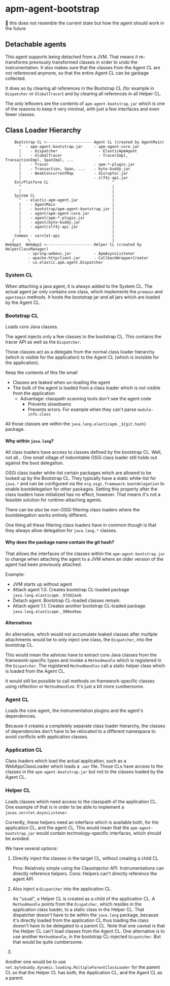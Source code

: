 # apm-agent-bootstrap

🚧 this does not resemble the current state but how the agent should work in the future


## Detachable agents
This agent supports being detached from a JVM.
That means it re-transforms previously transformed classes in order to undo the instrumentation.
It also makes sure that the classes from the Agent CL are not referenced anymore,
so that the entire Agent CL can be garbage collected.

It does so by clearing all references in the Bootstrap CL (for example in `Dispatcher` or `GlobalTracer`)
and by clearing all references in all Helper CL.

The only leftovers are the contents of `apm-agent-bootstrap.jar` which is one of the reasons to keep it very minimal,
with just a few interfaces and even fewer classes.

## Class Loader Hierarchy

```
    Bootstrap CL <-------------------- Agent CL (created by AgentMain)
      ^  - apm-agent-bootstrap.jar     - apm-agent-core.jar
      |    - Dispatcher                  - ElasticApmAgent
      |    - GlobalTracer                - TracerImpl, TransactionImpl, SpanImpl, ...
      |    - Tracer                    - apm-*-plugin.jar
      |    - Transaction, Span, ...    - byte-buddy.jar
      |    - WeakConcurrentMap         - disruptor.jar
      |                                - slf4j-api.jar
    Ext/Platform CL                            ^
      ^                                        | 
      |                                        | 
    System CL                                  |
      ^  - elastic-apm-agent.jar               |
      |    - AgentMain                         |
      |    - bootstrap/apm-agent-bootstrap.jar |
      |    - agent/apm-agent-core.jar          |
      |    - agent/apm-*-plugin.jar            |
      |    - agent/byte-buddy.jar              |
      |    - agent/slf4j-api.jar               |
      |                                        |
    Common - servlet-api                       |
   /      \                                    |
WebApp1  WebApp2 <-------------------- Helper CL (created by HelperClassManager)
          - spring-webmvc.jar          - ApmAsyncListener
          - apache-httpclient.jar      - CallbackWrapperCreator
          - co.elastic.apm.agent.Dispatcher
```

### System CL

When attaching a java agent, it is always added to the System CL.
The actual agent jar only contains one class, which implements the `premain` and `agentmain` methods.
It hosts the bootstrap jar and all jars which are loaded by the Agent CL.

### Bootstrap CL
Loads core Java classes.

The agent injects only a few classes to the bootstrap CL.
This contains the tracer API as well as the `Dispatcher`.

Those classes act as a delegate from the normal class loader hierarchy (which is visible for the application) to the Agent CL (which is invisible for the application).

Keep the contents of this file small
- Classes are leaked when un-loading the agent
- The bulk of the agent is loaded from a class loader which is not visible from the application
  - Advantage: classpath scanning tools don't see the agent code
    - Prevents slowdowns
    - Prevents errors. For example when they can't parse `module-info.class`

All those classes are within the `java.lang.elasticapm._${git.hash}` package.

#### Why within `java.lang`?

All class loaders have access to classes defined by the bootstrap CL.
Well, not all...
One small village of indomitable OSGi class loader still holds out against the boot delegation.

OSGi class loader white-list certain packages which are allowed to be looked up by the Bootstrap CL.
They typically have a static white-list for `java.*` and can be configured via the
`org.osgi.framework.bootdelegation` to enable bootdelegation for other packages.
Setting this property after the class loaders have initialized has no effect, however.
That means it's not a feasible solution for runtime-attaching agents.

There can be also be non-OSGi filtering class loaders where the bootdelegation works entirely different.

One thing all these filtering class loaders have in common though is that they always allow delegation for `java.lang.*` classes.

#### Why does the package name contain the git hash?

That allows the interfaces of the classes within the `apm-agent-bootstrap.jar` to change when attaching the agent to a JVM where an older version of the agent had been previously attached.

Example:
- JVM starts up without agent
- Attach agent 1.0. Creates bootstrap CL-loaded package `java.lang.elasticapm._97dd2ae0`.
- Detach agent. Bootstrap CL-loaded classes remain.
- Attach agent 1.1. Creates another bootstrap CL-loaded package `java.lang.elasticapm._908ee9ae`.

#### Alternatives

An alternative, which would not accumulate leaked classes after multiple attachments would be to only inject one class,
the `Dispatcher`, into the bootstrap CL.

This would mean the advices have to extract core Java classes from the framework-specific types and invoke a `MethodHandle` which is registered in the `Dispatcher`.
The registered `MethodHandles` call a static helper class which is loaded from the Agent CL.

It would still be possible to call methods on framework-specific classes using reflection or `MethodHandle`s.
It's just a bit more cumbersome.

### Agent CL

Loads the core agent, the instrumentation plugins and the agent's dependencies.

Because it creates a completely separate class loader hierarchy,
the classes of dependencies don't have to be relocated to a different namespace to avoid conflicts with application classes.

### Application CL

Class loaders which load the actual application, such as a WebAppClassLoader which loads a `.war` file.
Those CLs have access to the classes in the `apm-agent-bootstrap.jar` but not to the classes loaded by the Agent CL. 

### Helper CL

Loads classes which need access to the classpath of the application CL.
One example of that is in order to be able to implement a `javax.servlet.AsyncListener`.

Currently, these helpers need an interface which is available both, for the application CL, and the agent CL.
This would mean that the `apm-agent-bootstrap.jar` would contain technology-specific interfaces, which should be avoided.

We have several options:

1. Directly inject the classes in the target CL, without creating a child CL

   Pros: Relatively simple using the ClassInjector API. Instrumentations can directly reference helpers.
   Cons: Helpers can't directly reference the agent API
   
2. Also inject a `Dispatcher` into the application CL.

   As "usual", a Helper CL is created as a child of the application CL.
   A `MethodHandle` points from the `Dispatcher`, which resides in the application class loader, to a static class in the Helper CL. 
   That dispatcher doesn't have to be within the `java.lang` package,
   because it's directly loaded from the application CL thus loading the class doesn't have to be delegated to a parent CL.
   Note that one caveat is that the Helper CL can't load classes from the Agent CL.
   One alternative is to use another `MethodHandle`, in the bootstrap CL-injected `Dispatcher`. But that would be quite cumbersome.
   
3. 

Another one would be to use `net.bytebuddy.dynamic.loading.MultipleParentClassLoader` for the parent CL
so that the Helper CL has both, the Application CL, and the Agent CL as a parent. 




